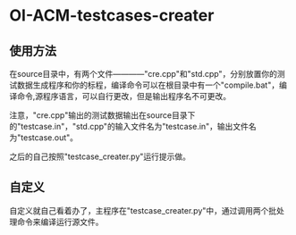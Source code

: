 # OI-ACM-testcases-creater

## 使用方法
在source目录中，有两个文件————"cre.cpp"和"std.cpp"，分别放置你的测试数据生成程序和你的标程，编译命令可以在根目录中有一个"compile.bat"，编译命令,源程序语言，可以自行更改，但是输出程序名不可更改。

注意，"cre.cpp"输出的测试数据输出在source目录下的"testcase.in"，"std.cpp"的输入文件名为"testcase.in"，输出文件名为"testcase.out"。

之后的自己按照"testcase_creater.py"运行提示做。

## 自定义
自定义就自己看着办了，主程序在"testcase_creater.py"中，通过调用两个批处理命令来编译运行源文件。
